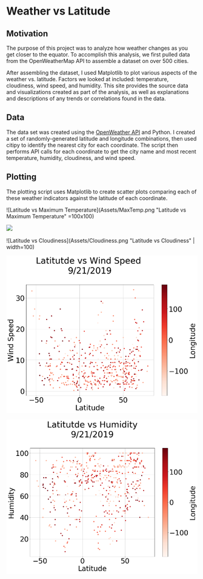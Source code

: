 # Weather vs Latitude

## Motivation

The purpose of this project was to analyze how weather changes as you get closer to the equator. To accomplish this analysis, we first pulled data from the OpenWeatherMap API to assemble a dataset on over 500 cities.

After assembling the dataset, I used Matplotlib to plot various aspects of the weather vs. latitude. Factors we looked at included: temperature, cloudiness, wind speed, and humidity. This site provides the source data and visualizations created as part of the analysis, as well as explanations and descriptions of any trends or correlations found in the data.

## Data

The data set was created using the [OpenWeather API](https://openweathermap.org/api) and Python. I created a set of randomly-generated latitude and longitude combinations, then used citipy to identify the nearest city for each coordinate. The script then performs API calls for each coordinate to get the city name and most recent temperature, humidity, cloudiness, and wind speed.

## Plotting

The plotting script uses Matplotlib to create scatter plots comparing each of these weather indicators against the latitude of each coordinate.

![Latitude vs Maximum Temperature](Assets/MaxTemp.png "Latitude vs Maximum Temperature" =100x100)

<img src="http://www.emilyreynolds.me/Weather-vs-Latitude/Assets/MaxTemp.png" width="100">

![Latitude vs Cloudiness](Assets/Cloudiness.png "Latitude vs Cloudiness" | width=100)

![Latitude vs Wind Speed](Assets/WindSpeed.png "Latitude vs Wind Speed")

![Latitude vs Humidity](Assets/Humidity.png "Latitude vs Humidity")

